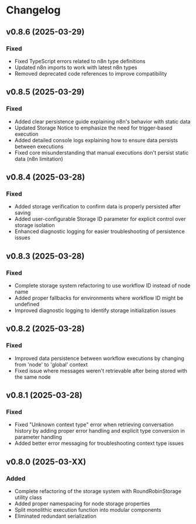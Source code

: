 # Changelog

## v0.8.6 (2025-03-29)
### Fixed
- Fixed TypeScript errors related to n8n type definitions
- Updated n8n imports to work with latest n8n types
- Removed deprecated code references to improve compatibility

## v0.8.5 (2025-03-29)
### Fixed
- Added clear persistence guide explaining n8n's behavior with static data
- Updated Storage Notice to emphasize the need for trigger-based execution
- Added detailed console logs explaining how to ensure data persists between executions
- Fixed core misunderstanding that manual executions don't persist static data (n8n limitation)

## v0.8.4 (2025-03-28)
### Fixed
- Added storage verification to confirm data is properly persisted after saving
- Added user-configurable Storage ID parameter for explicit control over storage isolation
- Enhanced diagnostic logging for easier troubleshooting of persistence issues

## v0.8.3 (2025-03-28)
### Fixed
- Complete storage system refactoring to use workflow ID instead of node name
- Added proper fallbacks for environments where workflow ID might be undefined
- Improved diagnostic logging to identify storage initialization issues

## v0.8.2 (2025-03-28)
### Fixed
- Improved data persistence between workflow executions by changing from 'node' to 'global' context
- Fixed issue where messages weren't retrievable after being stored with the same node

## v0.8.1 (2025-03-28)
### Fixed
- Fixed "Unknown context type" error when retrieving conversation history by adding proper error handling and explicit type conversion in parameter handling
- Added better error messaging for troubleshooting context type issues

## v0.8.0 (2025-03-XX)
### Added
- Complete refactoring of the storage system with RoundRobinStorage utility class
- Added proper namespacing for node storage properties
- Split monolithic execution function into modular components
- Eliminated redundant serialization 